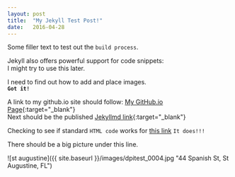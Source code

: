 ```yaml
---
layout: post
title:  "My Jekyll Test Post!"
date:   2016-04-28
---
```


Some filler text to test out the `build process`.

Jekyll also offers powerful support for code snippets:  
I might try to use this later.

I need to find out how to add and place images.  
**`Got it!`**


A link to my github.io site should follow: [My GitHub.io Page][my-github-URL]{:target="_blank"}  
Next should be the published [Jekyllmd link][jekyllmd-URL]{:target="_blank"}

Checking to see if standard `HTML code` works for <a href="https://olzaragoza.github.io" target="_blank">this link</a>  `It does!!!`

There should be a big picture under this line.

![st augustine]({{ site.baseurl }}/images/dpitest_0004.jpg "44 Spanish St, St Augustine, FL")



[my-github-URL]: https://olzaragoza.github.io
[jekyllmd-URL]: https://olzaragoza.github.io/jekyllmd/
